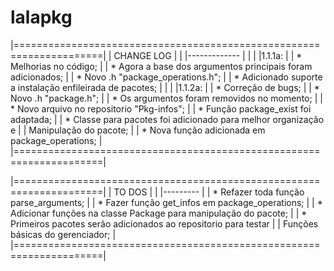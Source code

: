 # lalapkg

|=====================================================================|
| CHANGE LOG |                                                        |
|-------------                                                        |
|                                                                     |
|1.1.1a:                                                              |
| * Melhorias no código;                                              |
| * Agora a base dos argumentos principais foram adicionados;         |
| * Novo .h "package_operations.h";                                   |
| * Adicionado suporte a instalação enfileirada de pacotes;           |
|                                                                     |
|1.1.2a:                                                              |
| * Correção de bugs;                                                 |
| * Novo .h "package.h";                                              |
| * Os argumentos foram removidos no momento;                         |
| * Novo arquivo no repositorio "Pkg-infos";                          |
| * Função package_exist foi adaptada;                                |
| * Classe para pacotes foi adicionado para melhor organização e      |
|   Manipulação do pacote;                                            |
| * Nova função adicionada em package_operations;                     |
|=====================================================================|

|=====================================================================|
| TO DOS |                                                            |
|---------                                                            |
| * Refazer toda função parse_arguments;                              |
| * Fazer função get_infos em package_operations;                     |
| * Adicionar funções na classe Package para manipulação do pacote;   |
| * Primeiros pacotes serão adicionados ao repositorio para testar    |
|   Funções básicas do gerenciador;                                   |
|=====================================================================|
